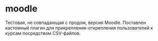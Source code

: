 # moodle

Тестовая, не совпадающая с продом, версия Moodle. Поставлен кастомный плагин для прикрепления-открепления пользователей к курсам посредством CSV-файлов.
